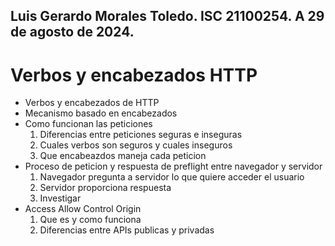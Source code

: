 Luis Gerardo Morales Toledo. ISC 21100254.
A 29 de agosto de 2024.
---

# Verbos y encabezados HTTP

- Verbos y encabezados de HTTP
- Mecanismo basado en encabezados
- Como funcionan las peticiones
    1. Diferencias entre peticiones seguras e inseguras
    1. Cuales verbos son seguros y cuales inseguros
    1. Que encabeazdos maneja cada peticion
- Proceso de peticion y respuesta de preflight entre navegador y servidor
    1. Navegador pregunta a servidor lo que quiere acceder el usuario
    1. Servidor proporciona respuesta
    1. Investigar
- Access Allow Control Origin
    1. Que es y como funciona
    1. Diferencias entre APIs publicas y privadas